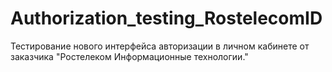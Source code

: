 # Authorization_testing_RostelecomID
Тестирование нового интерфейса авторизации в личном кабинете от заказчика "Ростелеком Информационные технологии."
